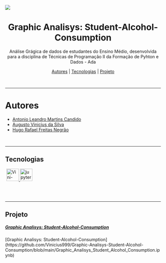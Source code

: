 

<p>
    <img src="https://banyantreatmentcenter.com/wp-content/uploads/2018/10/alcohol-1200x480.jpg"/>
</p>

<h1 align="center"> Graphic Analisys: Student-Alcohol-Consumption </h1>

<p align="center">Análise Grágica de dados de estudantes do Ensino Médio, desenvolvida para a disciplina de Técnicas de Programação II da Formação de Pyhton e Dados - Ada<p>
<p align="center">
    <a href="##Autores">Autores</a> |
    <a href="##Tecnologias">Tecnologias</a> |
    <a href="##Projeto">Projeto</a> 
</p>
<br>

---

# Autores

- [Antonio Leandro Martins Candido](https://github.com/antoniolmcandido)
- [Augusto Vinicius da Silva](https://github.com/Vinicius999)
- [Hugo Rafael Freitas Negrão](https://github.com/hugonegrao) 

<br>

---

## Tecnologias

<p style='margin: 16px 4px 32px;'>
    <a href="https://www.python.org/" target="_blank" rel="noreferrer">
        <img src="https://cdn.jsdelivr.net/gh/devicons/devicon/icons/python/python-original.svg" alt="Vini-python" width="40" height="40" />
    </a>
	<a href="https://jupyter.org/" target="_blank" rel="noreferrer">
        <img src="https://cdn.jsdelivr.net/gh/devicons/devicon/icons/jupyter/jupyter-original-wordmark.svg" alt="jupyter" width="40" height="40" />
    </a>
</p>

<br>

---

## Projeto

<p>
   <a href="https://github.com/Vinicius999/Graphic-Analisys-Student-Alcohol-Consumption/blob/8683088e2e60d1d5dcbb901aacf1d40151f2202c/Graphic_Analisys_Student_Alcohol_Consumption.ipynb" target="_blank" rel="noreferrer">
        <h5>
            Graphic Analisys: Student-Alcohol-Consumption
        </h5>
   </a> 
</p>
[Graphic Analisys: Student-Alcohol-Consumption](https://github.com/Vinicius999/Graphic-Analisys-Student-Alcohol-Consumption/blob/main/Graphic_Analisys_Student_Alcohol_Consumption.ipynb)

